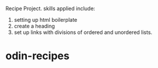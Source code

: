 Recipe Project.
skills applied include:
1. setting up html boilerplate
2. create a heading 
3. set up links with divisions of ordered and unordered lists.
# odin-recipes
